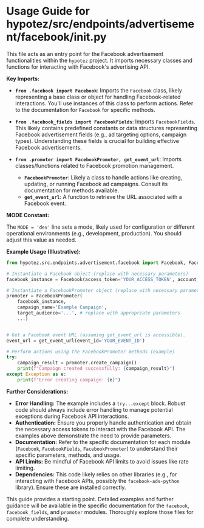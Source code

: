 # Usage Guide for hypotez/src/endpoints/advertisement/facebook/__init__.py

This file acts as an entry point for the Facebook advertisement functionalities within the `hypotez` project.  It imports necessary classes and functions for interacting with Facebook's advertising API.

**Key Imports:**

* **`from .facebook import Facebook`**: Imports the `Facebook` class, likely representing a base class or object for handling Facebook-related interactions.  You'll use instances of this class to perform actions.  Refer to the documentation for `Facebook` for specific methods.

* **`from .facebook_fields import FacebookFields`**: Imports `FacebookFields`.  This likely contains predefined constants or data structures representing Facebook advertisement fields (e.g., ad targeting options, campaign types).  Understanding these fields is crucial for building effective Facebook advertisements.

* **`from .promoter import FacebookPromoter, get_event_url`**: Imports classes/functions related to Facebook promotion management.
    * **`FacebookPromoter`**:  Likely a class to handle actions like creating, updating, or running Facebook ad campaigns.  Consult its documentation for methods available.
    * **`get_event_url`**: A function to retrieve the URL associated with a Facebook event.


**MODE Constant:**

The `MODE = 'dev'` line sets a mode, likely used for configuration or different operational environments (e.g., development, production).  You should adjust this value as needed.

**Example Usage (Illustrative):**

```python
from hypotez.src.endpoints.advertisement.facebook import Facebook, FacebookPromoter

# Instantiate a Facebook object (replace with necessary parameters)
facebook_instance = Facebook(access_token='YOUR_ACCESS_TOKEN', account_id='YOUR_ACCOUNT_ID')

# Instantiate a FacebookPromoter object (replace with necessary parameters)
promoter = FacebookPromoter(
    facebook_instance, 
    campaign_name='Example Campaign',
    target_audience='...', # replace with appropriate parameters
    ...)


# Get a Facebook event URL (assuming get_event_url is accessible).
event_url = get_event_url(event_id='YOUR_EVENT_ID')  

# Perform actions using the FacebookPromoter methods (example)
try:
    campaign_result = promoter.create_campaign() 
    print(f"Campaign created successfully: {campaign_result}")
except Exception as e:
    print(f"Error creating campaign: {e}")


```

**Further Considerations:**

* **Error Handling:** The example includes a `try...except` block.  Robust code should always include error handling to manage potential exceptions during Facebook API interactions.
* **Authentication:** Ensure you properly handle authentication and obtain the necessary access tokens to interact with the Facebook API. The examples above demonstrate the need to provide parameters.
* **Documentation:** Refer to the specific documentation for each module (`Facebook`, `FacebookFields`, `FacebookPromoter`) to understand their specific parameters, methods, and usage.
* **API Limits:** Be mindful of Facebook API limits to avoid issues like rate limiting.
* **Dependencies:**  This code likely relies on other libraries (e.g., for interacting with Facebook APIs, possibly the `facebook-ads-python` library). Ensure these are installed correctly.


This guide provides a starting point.  Detailed examples and further guidance will be available in the specific documentation for the `facebook`, `facebook_fields`, and `promoter` modules.  Thoroughly explore those files for complete understanding.